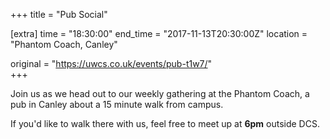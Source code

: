 +++
title = "Pub Social"

[extra]
time = "18:30:00"
end_time = "2017-11-13T20:30:00Z"
location = "Phantom Coach, Canley"

original = "https://uwcs.co.uk/events/pub-t1w7/"    
+++

Join us as we head out to our weekly gathering at the Phantom Coach, a pub in Canley about a 15 minute walk from campus.

  

If you'd like to walk there with us, feel free to meet up at **6pm** outside DCS.

